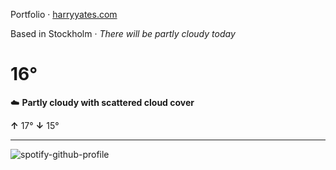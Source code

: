Portfolio · [harryyates.com](https://harryyates.com)

<!-- WEATHER_START -->
Based in Stockholm · *There will be partly cloudy today*

# 16°
☁️ **Partly cloudy with scattered cloud cover**

**↑** 17° **↓** 15°

---
<!-- WEATHER_END -->

<p align="left">
  <a>
    <img src="https://spotify-github-profile.kittinanx.com/api/view?uid=bigbello&cover_image=true&theme=natemoo-re&show_offline=true&background_color=121212&interchange=false&bar_color=53b14f&bar_color_cover=false" alt="spotify-github-profile">
  </a>
</p>